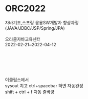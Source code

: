 # ORC2022
자바기초,스프링 응용SW개발자 향상과정<br>
(JAVA/JDBC/JSP/Spring/JPA)<br><br>
오라클자바교육센터<br>
2022-02-21~2022-04-12

<br><br><br><br>

이클립스에서<br>
sysout 치고 ctrl+spacebar 하면 자동완성<br>
shift + ctrl + f 자동 줄바꿈
